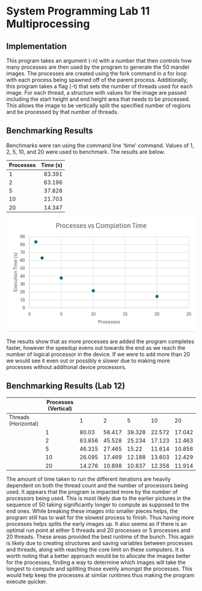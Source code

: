 # System Programming Lab 11 Multiprocessing

## Implementation

This program takes an argument (-n) with a number that then controls how many processes are then used by the program to generate the 50 mandel images. The processes are created using the fork command in a for loop with each process being spawned off of the parent process.
Additionally, this program takes a flag (-t) that sets the number of threads used for each image. For each thread, a structure with values for the image are passed including the start height and end height area that needs to be processed. This allows the image to be vertically split the specified number of regions and be processed by that number of threads. 

## Benchmarking Results

Benchmarks were ran using the command line 'time' command. Values of 1, 2, 5, 10, and 20 were used to benchmark. The results are below.

| Processes | Time (s) |
|:----------|----------:|
| 1   | 83.391 |
| 2   | 63.196 |
| 5   | 37.828 |
| 10  | 21.703 |
| 20  | 14.347 |

![Graph of data table](./Graph.png "Data table graph")

The results show that as more processes are added the program completes faster, however the speedup evens out towards the end as we reach the number of logical processor in the device. If we were to add more than 20 we would see it even out or possibly e slower due to making more processes without additional device processors.

## Benchmarking Results (Lab 12)

|         | Processes (Vertical) |        |        |        |        |        |
| ------- | --------- | ------ | ------ | ------ | ------ | ------ |
| Threads (Horizontal) |           | 1      | 2      | 5      | 10     | 20     |
|         | 1         | 80.03  | 56.417 | 39.328 | 22.572 | 17.042 |
|         | 2         | 63.856 | 45.528 | 25.234 | 17.123 | 12.463 |
|         | 5         | 46.315 | 27.465 | 15.22  | 11.614 | 10.856 |
|         | 10        | 26.095 | 17.469 | 12.188 | 13.603 | 12.429 |
|         | 20        | 14.276 | 10.898 | 10.837 | 12.358 | 11.914 |

The amount of time taken to run the different iterations are heavily dependent on both the thread count and the number of processors being used. It appears that the program is impacted more by the number of processors being used. This is most likely due to the earlier pictures in the sequence of 50 taking significantly longer to compute as supposed to the end ones. While breaking these images into smaller pieces helps, the program still has to wait for the slowest process to finish. Thus having more processes helps splits the early images up. It also seems as if there is an optimal run point at either 5 threads and 20 processes or 5 processes and 20 threads. These areas provided the best runtime of the bunch. This again is likely due to creating structures and saving variables between processes and threads, along with reaching the core limit on these computers. It is worth noting that a better approach would be to allocate the images better for the processes, finding a way to determine which images will take the longest to compute and splitting those evenly amongst the processes. This would help keep the processes at similar runtimes thus making the program execute quicker.